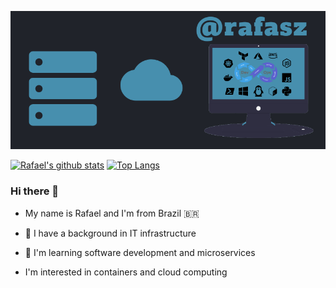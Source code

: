 [![Header](https://raw.githubusercontent.com/rafasz/rafasz/master/github4.png "Header")](https://rafasz.github.io/)

[![Rafael's github stats](https://github-readme-stats.vercel.app/api?username=rafasz&show_icons=true&theme=react)](https://github.com/rafasz/github-readme-stats)
[![Top Langs](https://github-readme-stats.vercel.app/api/top-langs/?username=rafasz&show_icons=true&theme=react&layout=compact)](https://github.com/rafasz/github-readme-stats)

### Hi there 👋

- My name is Rafael and I'm from Brazil :brazil:

- 🔭 I have a background in IT infrastructure

- 🌱 I'm learning software development and microservices

- I'm interested in containers and cloud computing



